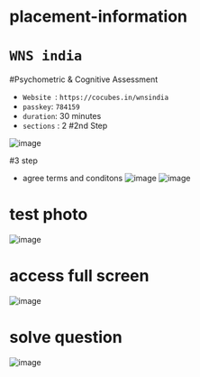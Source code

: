 # placement-information


# `WNS india`

#Psychometric & Cognitive Assessment

- `Website `: `https://cocubes.in/wnsindia`
- `passkey`: `784159`
- `duration`: 30 minutes
- `sections` : 2
#2nd Step


![image](https://github.com/Krishna-sm/placement-information/assets/105251808/81bd3242-0e44-4f81-819d-c4e6e68e23eb)


#3 step
- agree terms and conditons
![image](https://github.com/Krishna-sm/placement-information/assets/105251808/c46c0c49-8a12-4d83-a471-7da06de42454)
![image](https://github.com/Krishna-sm/placement-information/assets/105251808/8489cecf-1765-4440-9022-fd12cf6ae88b)


# test photo
![image](https://github.com/Krishna-sm/placement-information/assets/105251808/e2e8ed23-9419-4ddc-972e-2922d39a456c)

# access full screen
![image](https://github.com/Krishna-sm/placement-information/assets/105251808/d020f93b-2666-4f51-b93a-d8b100e87a00)


# solve question
![image](https://github.com/Krishna-sm/placement-information/assets/105251808/915bfea5-4e6a-4adb-ae3d-ea7b7f9ee45c)
